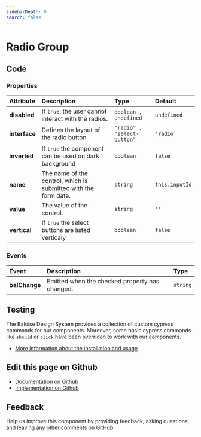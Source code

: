 ```yaml
---
sidebarDepth: 0
search: false
---
```



# Radio Group




<ClientOnly><docs-component-tabs></docs-component-tabs></ClientOnly>

<!-- docs:child of bal-radio -->


## Code



### Properties


| Attribute     | Description                                                     | Type                                   | Default                   |
| :------------ | :-------------------------------------------------------------- | :------------------------------------- | :------------------------ |
| **disabled**  | If `true`, the user cannot interact with the radios.            | <code>boolean , undefined</code>       | <code>undefined</code>    |
| **interface** | Defines the layout of the radio button                          | <code>"radio" , "select-button"</code> | <code>'radio'</code>      |
| **inverted**  | If `true` the component can be used on dark background          | <code>boolean</code>                   | <code>false</code>        |
| **name**      | The name of the control, which is submitted with the form data. | <code>string</code>                    | <code>this.inputId</code> |
| **value**     | The value of the control.                                       | <code>string</code>                    | <code>''</code>           |
| **vertical**  | If `true` the select buttons are listed verticaly               | <code>boolean</code>                   | <code>false</code>        |

### Events


| Event         | Description                                    | Type                |
| :------------ | :--------------------------------------------- | :------------------ |
| **balChange** | Emitted when the checked property has changed. | <code>string</code> |

## Testing

The Baloise Design System provides a collection of custom cypress commands for our components. Moreover, some basic cypress commands like `should` or `click` have been overriden to work with our components.

- [More information about the installation and usage](/components/tooling/testing.html)



## Edit this page on Github

* [Documentation on Github](https://github.com/baloise/design-system/blob/master/docs/src/components/components/bal-radio-group.md)
* [Implementation on Github](https://github.com/baloise/design-system/blob/master/packages/components/src/components/bal-radio-group)

## Feedback

Help us improve this component by providing feedback, asking questions, and leaving any other comments on [GitHub](https://github.com/baloise/design-system/issues/new).

